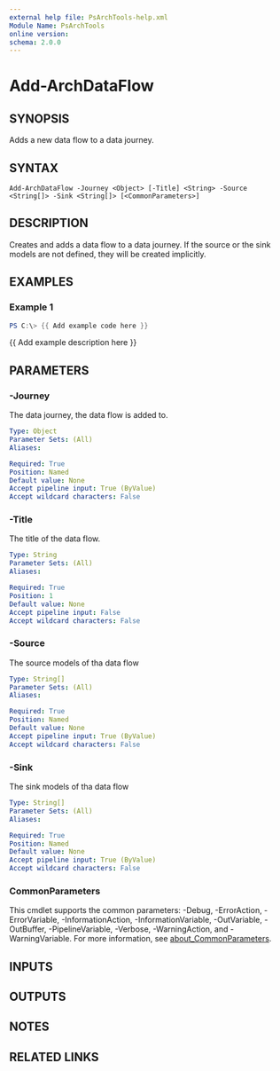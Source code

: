```yaml
---
external help file: PsArchTools-help.xml
Module Name: PsArchTools
online version:
schema: 2.0.0
---
```


# Add-ArchDataFlow

## SYNOPSIS
Adds a new data flow to a data journey.

## SYNTAX

```
Add-ArchDataFlow -Journey <Object> [-Title] <String> -Source <String[]> -Sink <String[]> [<CommonParameters>]
```

## DESCRIPTION
Creates and adds a data flow to a data journey. 
If the source or the sink models are not defined, they will be created implicitly.

## EXAMPLES

### Example 1
```powershell
PS C:\> {{ Add example code here }}
```

{{ Add example description here }}

## PARAMETERS

### -Journey
The data journey, the data flow is added to.

```yaml
Type: Object
Parameter Sets: (All)
Aliases:

Required: True
Position: Named
Default value: None
Accept pipeline input: True (ByValue)
Accept wildcard characters: False
```

### -Title
The title of the data flow.

```yaml
Type: String
Parameter Sets: (All)
Aliases:

Required: True
Position: 1
Default value: None
Accept pipeline input: False
Accept wildcard characters: False
```

### -Source
The source models of tha data flow

```yaml
Type: String[]
Parameter Sets: (All)
Aliases:

Required: True
Position: Named
Default value: None
Accept pipeline input: True (ByValue)
Accept wildcard characters: False
```

### -Sink
The sink models of tha data flow

```yaml
Type: String[]
Parameter Sets: (All)
Aliases:

Required: True
Position: Named
Default value: None
Accept pipeline input: True (ByValue)
Accept wildcard characters: False
```

### CommonParameters
This cmdlet supports the common parameters: -Debug, -ErrorAction, -ErrorVariable, -InformationAction, -InformationVariable, -OutVariable, -OutBuffer, -PipelineVariable, -Verbose, -WarningAction, and -WarningVariable. For more information, see [about_CommonParameters](http://go.microsoft.com/fwlink/?LinkID=113216).

## INPUTS

## OUTPUTS

## NOTES

## RELATED LINKS
